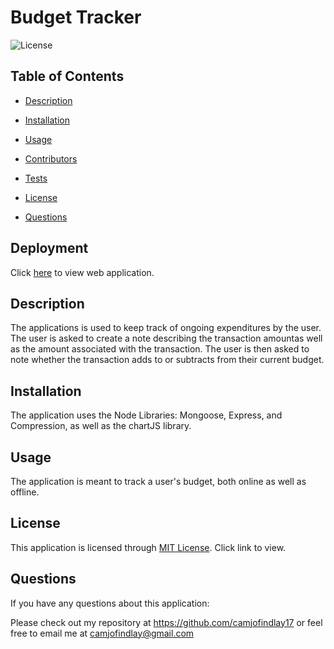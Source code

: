 # Budget Tracker

![License](https://img.shields.io/badge/License-MIT-yellow.svg) 

## Table of Contents

* [Description](#Description)

* [Installation](#Installation)

* [Usage](#Usage)

* [Contributors](#Contributors)

* [Tests](#Tests)

* [License](#License)

* [Questions](#Questions)

## Deployment

Click [here](https://budget-tracker-cam.herokuapp.com/) to view web application.

## Description

The applications is used to keep track of ongoing expenditures by the user. The user is asked to create a note describing the transaction amountas well as the amount associated with the transaction. The user is then asked to note whether the transaction adds to or subtracts from their current budget.

## Installation

The application uses the Node Libraries: Mongoose, Express, and Compression, as well as the chartJS library.

## Usage

The application is meant to track a user's budget, both online as well as offline.


## License

This application is licensed through [MIT License](https://choosealicense.com/licenses/mit/). Click link to view.

## Questions

If you have any questions about this application:

Please check out my repository at https://github.com/camjofindlay17 or feel free to email me at camjofindlay@gmail.com
